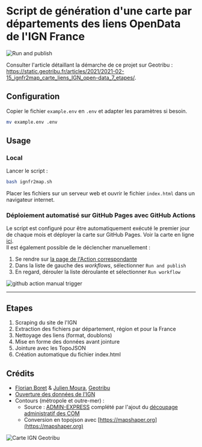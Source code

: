 # Script de génération d'une carte par départements des liens OpenData de l'IGN France

![Run and publish](https://github.com/geotribu/ign-fr-opendata-download-ui/workflows/Run%20and%20publish/badge.svg)

Consulter l'article détaillant la démarche de ce projet sur Geotribu : <https://static.geotribu.fr/articles/2021/2021-02-15_ignfr2map_carte_liens_IGN_open-data_7_etapes/>.

## Configuration

Copier le fichier `example.env` en `.env` et adapter les paramètres si besoin.

```bash
mv example.env .env
```

## Usage

### Local

Lancer le script :

```bash
bash ignfr2map.sh
```

Placer les fichiers sur un serveur web et ouvrir le fichier `index.html` dans un navigateur internet.

### Déploiement automatisé sur GitHub Pages avec GitHub Actions

Le script est configuré pour être automatiquement exécuté le premier jour de chaque mois et déployer la carte sur GitHub Pages. Voir la carte en ligne [ici](https://geotribu.github.io/ign-fr-opendata-download-ui/index.html).  
Il est également possible de le déclencher manuellement :

1. Se rendre sur [la page de l'Action correspondante](https://github.com/geotribu/ign-fr-opendata-download-ui/actions?query=workflten%20as%20besoinow%3A%22Run+and+publish%22)
2. Dans la liste de gauche des *workflows*, sélectionner `Run and publish`
3. En regard, dérouler la liste déroulante et sélectionner `Run workflow`

![github action manual trigger](https://cdn.geotribu.fr/img/articles-blog-rdp/articles/ign_opendata_map/github_action_workflow_manual_trigger.png "Déclencher manuellement l'exécution par GitHub Actions")

----

## Etapes

1. Scraping du site de l'IGN
2. Extraction des fichiers par département, région et pour la France
3. Nettoyage des liens (format, doublons)
4. Mise en forme des données avant jointure
5. Jointure avec les TopoJSON
6. Création automatique du fichier index.html

## Crédits

- [Florian Boret](https://static.geotribu.fr/team/fbor/) & [Julien Moura](https://static.geotribu.fr/team/jmou/), [Geotribu](https://static.geotribu.fr)
- [Ouverture des données de l'IGN](https://geoservices.ign.fr/documentation/diffusion/telechargement-donnees-libres.html)
- Contours (métropole et outre-mer) :
  - Source : [ADMIN-EXPRESS](https://geoservices.ign.fr/documentation/diffusion/telechargement-donnees-libres.html#admin-express) complété par l'ajout du [découpage administratif des COM](https://www.data.gouv.fr/fr/datasets/decoupage-administratif-des-com-st-martin-et-st-barthelemy-format-admin-express/) 
  - Conversion en topojson avec [https://mapshaper.org](https://mapshaper.org)

![Carte IGN Geotribu](https://cdn.geotribu.fr/img/articles-blog-rdp/articles/ign_opendata_map/ign_opendata_map_html_rendu.png "Capture d'écran de la carte déployée sur GitHub Pages")
